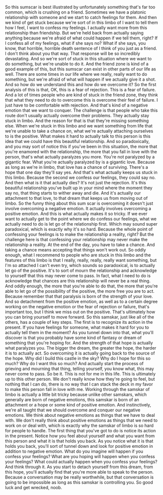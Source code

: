  So this sumscar is best illustrated by unfortunately something that's far too common, which is crushing on a friend. Sometimes we have a platonic relationship with someone and we start to catch feelings for them. And then we kind of get stuck because we're sort of in this limbo of I want to tell them how I feel, I want to confess my feelings. I actually want more from this relationship than friendship. But we're held back from actually saying anything because we're afraid of what could happen if we tell them, right? If I confess all of my feelings, what if she says no? What if she says, you know, that horrible, horrible death sentence of I think of you just as a friend. I don't think about you that way. That response will be so incredibly devastating. And so we're sort of stuck in this situation where we want to do something, but we're unable to do it. And the friend zone is kind of a good example of this, but this sumscar can exist in other parts of our life as well. There are some times in our life where we really, really want to do something, but we're afraid of what will happen if we actually give it a shot. And so how do we understand this and how do we overcome it? So the first analysis of this is that, OK, this is a fear of rejection. This is a fear of failure. And a lot of times people who are kind of stuck in the friend zone, they think that what they need to do to overcome this is overcome their feel of failure. I just have to be comfortable with rejection. And that's kind of a negative emotion that we want to conquer. The challenge is that people who take this route don't usually actually overcome their problems. They actually stay stuck in limbo. And the reason for that is that they're missing something else. When we're stuck in this limbo and we want something from life that we're unable to take a chance on, what we're actually attaching ourselves to is the positive. What makes it hard to actually talk to this person is this idea that we could have this beautiful relationship. And so paradoxically, and you may sort of notice this if you've been in this situation, the more that you're enamored with the relationship, the more that you fall in love with the person, that's what actually paralyzes you more. You're not paralyzed by a gigantic fear. What you're actually paralyzed by is a gigantic love. Because as long as we're in limbo, that love has a chance of surviving. There's a hope that one day they'll say yes. And that's what actually keeps us stuck in this limbo. Because the second we confess our feelings, they could say no. And then what is it that actually dies? It's not just the rejection. It's this beautiful relationship you've built up in your mind where the moment they say no, that thing starts to wither away and die. And it's actually our attachment to that love, to that dream that keeps us from moving out of limbo. So the funny thing about this sum scar is overcoming it doesn't just involve overcoming a negative emotion. It actually involves overcoming a positive emotion. And this is what actually makes it so tricky. If we ever want to actually get to the point where we do confess our feelings, what we actually need to do is let go of the relationship first. Which may sound super paradoxical, which is exactly why it's so hard. Because the whole point of confessing your feelings is to make the relationship a reality, right? But the challenge here is that confessing your relationship may never make the relationship a reality. At the end of the day, you have to take a chance. And taking a chance means accepting that things won't work out. So oddly enough, what I recommend to people who are stuck in this limbo and the features of this limbo is that I really, really, really, really want something, but I'm so attached I can't even try, which sounds so paradoxical, is to actually let go of the positive. It's to sort of mourn the relationship and acknowledge to yourself that this may never come to pass. In fact, what I need to do is acknowledge that chances are this relationship will never be a real thing. And oddly enough, the more that you're able to do that, the more that you're able to let go of the possibility of the positive, the more free you are to act. Because remember that that paralysis is born of the strength of your love. And so detachment from the positive emotion, as well as to a certain degree working on the negative emotion or the fear of rejection or failure, that's important too, but I think we miss out on the positive. That's ultimately how you can bring yourself to move forward. So this samskar, just like all of the others, has a couple of key steps. The first is to recognize its action in the present. If you have feelings for someone, what makes it hard for you to actually tell them in the moment? As you tunnel down into that, what you'll discover is that you probably have some kind of fantasy or dream of something that you're hoping for. And the strength of that hope is actually what paralyzes you. The bigger the dream, the greater the hope, the harder it is to actually act. So overcoming it is actually going back to the source of the hope. Why did I build this castle in the sky? Why do I hope for this so much? Why do I want this so much? And actually start the process of grieving and mourning that thing, telling yourself, you know what, this may never come to pass. So be it. This is not for me in this life. This is ultimately up to this other person. We don't really know how they're going to feel, but nothing that I can do, there is no way that I can stack the deck in my favor to make this person fall in love with me. Working through the samskar of limbo is actually a little bit tricky because unlike other samskars, which generally are born of negative emotions, this samskar is born of an attachment or a hope or some kind of positive emotion. And instinctively, we're all taught that we should overcome and conquer our negative emotions. We think about negative emotions as things that we have to deal with. We don't really think about positive emotions as things that we need to work on or deal with, which is exactly why the samskar of limbo is so hard for people to handle. The first thing that you've got to do is notice its action in the present. Notice how you feel about yourself and what you want from this person and what it is that holds you back. As you notice what it is that holds you back, you'll sort of tunnel down and look for positive emotion in addition to negative emotion. What do you imagine will happen if you confess your feelings? What are you hoping will happen when you confess your feelings? What could actually happen when you confess your feelings? And think through it. As you start to detach yourself from this dream, from this hope, you'll actually find that you're more able to speak to the person. Because a conversation may be really worthwhile, but that conversation is going to be impossible as long as this samskar is controlling you. So good luck and get wrecked, noob.
